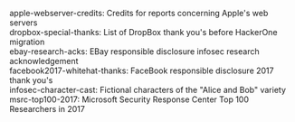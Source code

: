 apple-webserver-credits: Credits for reports concerning Apple's web servers  
dropbox-special-thanks: List of DropBox thank you's before HackerOne migration  
ebay-research-acks: EBay responsible disclosure infosec research acknowledgement  
facebook2017-whitehat-thanks: FaceBook responsible disclosure 2017 thank you's  
infosec-character-cast: Fictional characters of the "Alice and Bob" variety  
msrc-top100-2017: Microsoft Security Response Center Top 100 Researchers in 2017  
